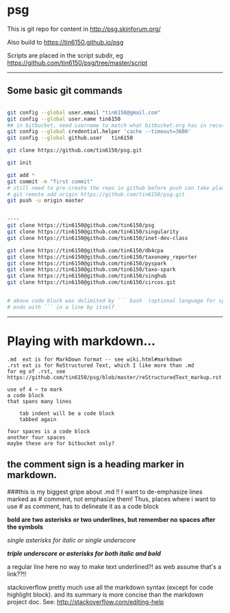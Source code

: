 psg
===

This is git repo for content in http://psg.skinforum.org/

Also build to https://tin6150.github.io/psg 

Scripts are placed in the script subdir, eg  https://github.com/tin6150/psg/tree/master/script

-------------------------------------------


## Some basic git commands
``` bash

git config --global user.email "tin6150@gmail.com"
git config --global user.name tin6150
## in bitbucket, need username to match what bitbucket.org has in record for it to prompt for pwd
git config --global credential.helper 'cache --timeout=3600'
git config --global github.user   tin6150

git clone https://github.com/tin6150/psg.git

git init

git add *
git commit -m "first commit"
# still need to pre-create the repo in github before push can take place 
# git remote add origin https://github.com/tin6150/psg.git
git push -u origin master


----
git clone https://tin6150@github.com/tin6150/psg
git clone https://tin6150@github.com/tin6150/singularity
git clone https://tin6150@github.com/tin6150/inet-dev-class

git clone https://tin6150@github.com/tin6150/db4cpa
git clone https://tin6150@github.com/tin6150/taxonomy_reporter
git clone https://tin6150@github.com/tin6150/pyspark
git clone https://tin6150@github.com/tin6150/taxo-spark
git clone https://tin6150@github.com/tin6150/singhub
git clone https://tin6150@github.com/tin6150/circos.git


# above code block was delimited by ``` bash  (optional language for syntax highlight)
# ends with ``` in a line by itself
```




------------------------------------------------------------
# Playing with markdown...

~~~~~~~~~~~~~~~~~~~~~~~~~~~~~~~~~~~~~~~~~~~~~~~~~~~~~~~~~~~~~
.md  ext is for MarkDown format -- see wiki.html#markdown
.rst ext is for ReStructured Text, which I like more than .md
for eg of .rst, see https://github.com/tin6150/psg/blob/master/reStructuredText_markup.rst
~~~~~~~~~~~~~~~~~~~~~~~~~~~~~~~~~~~~~~~~~~~~~~~~~~~~~~~~~~~~~


~~~~
use of 4 ~ to mark
a code block
that spans many lines
~~~~

        tab indent will be a code block
        tabbed again

    four spaces is a code block
    another four spaces
    maybe these are for bitbucket only?



## the comment sign is a heading marker in markdown.
###this is my biggest gripe about .md !!
I want to de-emphasize lines marked as # comment, not emphasize them!
Thus, places where i want to use # as comment, has to delineate it as a code block

**bold are two asterisks**
__or two underlines, but remember no spaces after the symbols__

*single asterisks for italic* 
_or single underscore_

___triple underscore or asterisks for both italic and bold___


a regular line here
no way to make text underlined?!  as web assume that's a link??!! 


stackoverflow pretty much use all the markdown syntax (except for code highlight block).
and its summary is more concise than the markdown project doc.
See: http://stackoverflow.com/editing-help


